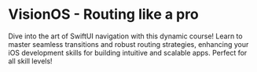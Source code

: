 # VisionOS - Routing like a pro
Dive into the art of SwiftUI navigation with this dynamic course! Learn to master seamless transitions and robust routing strategies, enhancing your iOS development skills for building intuitive and scalable apps. Perfect for all skill levels!
